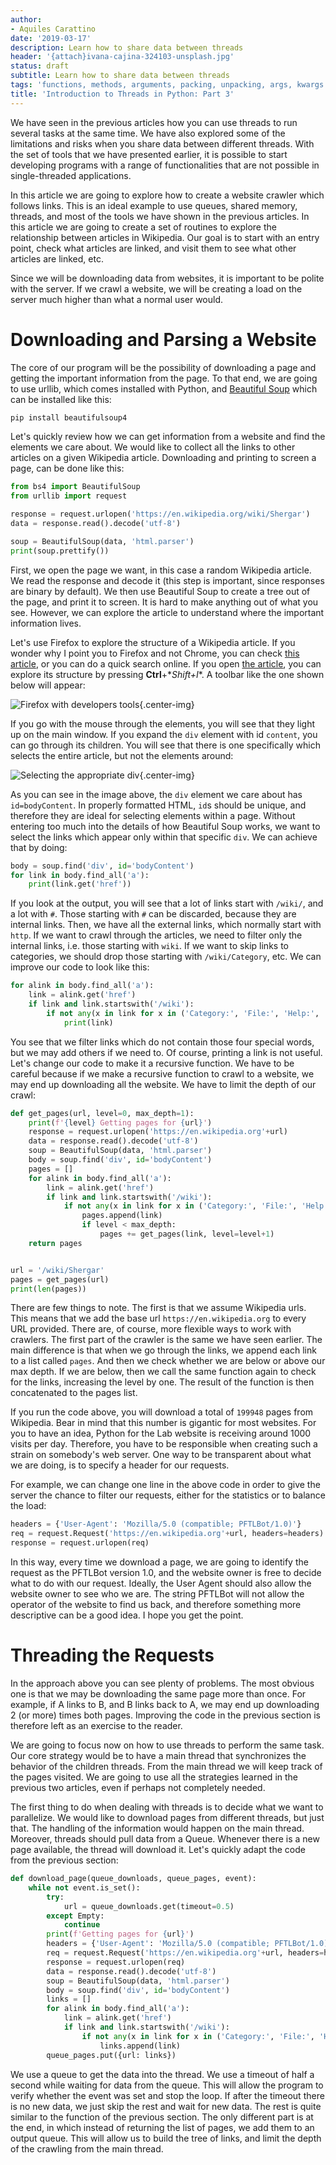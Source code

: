 ```yaml
---
author:
- Aquiles Carattino
date: '2019-03-17'
description: Learn how to share data between threads
header: '{attach}ivana-cajina-324103-unsplash.jpg'
status: draft
subtitle: Learn how to share data between threads
tags: 'functions, methods, arguments, packing, unpacking, args, kwargs'
title: 'Introduction to Threads in Python: Part 3'
---
```


We have seen in the previous articles how you can use threads to run
several tasks at the same time. We have also explored some of the
limitations and risks when you share data between different threads.
With the set of tools that we have presented earlier, it is possible to
start developing programs with a range of functionalities that are not
possible in single-threaded applications.

In this article we are going to explore how to create a website crawler
which follows links. This is an ideal example to use queues, shared
memory, threads, and most of the tools we have shown in the previous
articles. In this article we are going to create a set of routines to
explore the relationship between articles in Wikipedia. Our goal is to
start with an entry point, check what articles are linked, and visit
them to see what other articles are linked, etc.

<div class="admonition warning">

Since we will be downloading data from websites, it is important to be
polite with the server. If we crawl a website, we will be creating a
load on the server much higher than what a normal user would.

</div>

Downloading and Parsing a Website
=================================

The core of our program will be the possibility of downloading a page
and getting the important information from the page. To that end, we are
going to use urllib, which comes installed with Python, and [Beautiful
Soup](https://www.crummy.com/software/BeautifulSoup/bs4/doc/) which can
be installed like this:

```bash
pip install beautifulsoup4
```

Let's quickly review how we can get information from a website and find
the elements we care about. We would like to collect all the links to
other articles on a given Wikipedia article. Downloading and printing to
screen a page, can be done like this:

```python
from bs4 import BeautifulSoup
from urllib import request

response = request.urlopen('https://en.wikipedia.org/wiki/Shergar')
data = response.read().decode('utf-8')

soup = BeautifulSoup(data, 'html.parser')
print(soup.prettify())
```

First, we open the page we want, in this case a random Wikipedia
article. We read the response and decode it (this step is important,
since responses are binary by default). We then use Beautiful Soup to
create a tree out of the page, and print it to screen. It is hard to
make anything out of what you see. However, we can explore the article
to understand where the important information lives.

Let's use Firefox to explore the structure of a Wikipedia article. If
you wonder why I point you to Firefox and not Chrome, you can check
[this
article](https://www.fastcompany.com/90174010/bye-chrome-why-im-switching-to-firefox-and-you-should-too),
or you can do a quick search online. If you open [the
article](https://en.wikipedia.org/wiki/Shergar), you can explore its
structure by pressing **Ctrl**+\**Shift+I*\*. A toolbar like the one
shown below will appear:

![Firefox with developers tools](/images/35_images/01_firefox.png){.center-img}

If you go with the mouse through the elements, you will see that they
light up on the main window. If you expand the `div` element with id
`content`, you can go through its children. You will see that there is
one specifically which selects the entire article, but not the elements
around:

![Selecting the appropriate div](/images/35_images/02_firefox.png){.center-img}

As you can see in the image above, the `div` element we care about has
`id=bodyContent`. In properly formatted HTML, `id`s should be unique,
and therefore they are ideal for selecting elements within a page.
Without entering too much into the details of how Beautiful Soup works,
we want to select the links which appear only within that specific
`div`. We can achieve that by doing:

```python
body = soup.find('div', id='bodyContent')
for link in body.find_all('a'):
    print(link.get('href'))
```

If you look at the output, you will see that a lot of links start with
`/wiki/`, and a lot with `#`. Those starting with `#` can be discarded,
because they are internal links. Then, we have all the external links,
which normally start with `http`. If we want to crawl through the
articles, we need to filter only the internal links, i.e. those starting
with `wiki`. If we want to skip links to categories, we should drop
those starting with `/wiki/Category`, etc. We can improve our code to
look like this:

```python
for alink in body.find_all('a'):
    link = alink.get('href')
    if link and link.startswith('/wiki'):
        if not any(x in link for x in ('Category:', 'File:', 'Help:', 'Special:')):
            print(link)
```

You see that we filter links which do not contain those four special
words, but we may add others if we need to. Of course, printing a link
is not useful. Let's change our code to make it a recursive function. We
have to be careful because if we make a recursive function to crawl to a
website, we may end up downloading all the website. We have to limit the
depth of our crawl:

```python
def get_pages(url, level=0, max_depth=1):
    print(f'{level} Getting pages for {url}')
    response = request.urlopen('https://en.wikipedia.org'+url)
    data = response.read().decode('utf-8')
    soup = BeautifulSoup(data, 'html.parser')
    body = soup.find('div', id='bodyContent')
    pages = []
    for alink in body.find_all('a'):
        link = alink.get('href')
        if link and link.startswith('/wiki'):
            if not any(x in link for x in ('Category:', 'File:', 'Help:', 'Special:')):
                pages.append(link)
                if level < max_depth:
                    pages += get_pages(link, level=level+1)
    return pages


url = '/wiki/Shergar'
pages = get_pages(url)
print(len(pages))
```

There are few things to note. The first is that we assume Wikipedia
urls. This means that we add the base url `https://en.wikipedia.org` to
every URL provided. There are, of course, more flexible ways to work
with crawlers. The first part of the crawler is the same we have seen
earlier. The main difference is that when we go through the links, we
append each link to a list called `pages`. And then we check whether we
are below or above our max depth. If we are below, then we call the same
function again to check for the links, increasing the level by one. The
result of the function is then concatenated to the pages list.

If you run the code above, you will download a total of `199948` pages
from Wikipedia. Bear in mind that this number is gigantic for most
websites. For you to have an idea, Python for the Lab website is
receiving around 1000 visits per day. Therefore, you have to be
responsible when creating such a strain on somebody's web server. One
way to be transparent about what we are doing, is to specify a header
for our requests.

For example, we can change one line in the above code in order to give
the server the chance to filter our requests, either for the statistics
or to balance the load:

```python
headers = {'User-Agent': 'Mozilla/5.0 (compatible; PFTLBot/1.0)'}
req = request.Request('https://en.wikipedia.org'+url, headers=headers)
response = request.urlopen(req)
```

In this way, every time we download a page, we are going to identify the
request as the PFTLBot version 1.0, and the website owner is free to
decide what to do with our request. Ideally, the User Agent should also
allow the website owner to see who we are. The string PFTLBot will not
allow the operator of the website to find us back, and therefore
something more descriptive can be a good idea. I hope you get the point.

Threading the Requests
======================

In the approach above you can see plenty of problems. The most obvious
one is that we may be downloading the same page more than once. For
example, if A links to B, and B links back to A, we may end up
downloading 2 (or more) times both pages. Improving the code in the
previous section is therefore left as an exercise to the reader.

We are going to focus now on how to use threads to perform the same
task. Our core strategy would be to have a main thread that synchronizes
the behavior of the children threads. From the main thread we will keep
track of the pages visited. We are going to use all the strategies
learned in the previous two articles, even if perhaps not completely
needed.

The first thing to do when dealing with threads is to decide what we
want to parallelize. We would like to download pages from different
threads, but just that. The handling of the information would happen on
the main thread. Moreover, threads should pull data from a Queue.
Whenever there is a new page available, the thread will download it.
Let's quickly adapt the code from the previous section:

```python
def download_page(queue_downloads, queue_pages, event):
    while not event.is_set():
        try:
            url = queue_downloads.get(timeout=0.5)
        except Empty:
            continue
        print(f'Getting pages for {url}')
        headers = {'User-Agent': 'Mozilla/5.0 (compatible; PFTLBot/1.0)'}
        req = request.Request('https://en.wikipedia.org'+url, headers=headers)
        response = request.urlopen(req)
        data = response.read().decode('utf-8')
        soup = BeautifulSoup(data, 'html.parser')
        body = soup.find('div', id='bodyContent')
        links = []
        for alink in body.find_all('a'):
            link = alink.get('href')
            if link and link.startswith('/wiki'):
                if not any(x in link for x in ('Category:', 'File:', 'Help:', 'Special:')):
                    links.append(link)
        queue_pages.put({url: links})
```

We use a queue to get the data into the thread. We use a timeout of half
a second while waiting for data from the queue. This will allow the
program to verify whether the event was set and stop the loop. If after
the timeout there is no new data, we just skip the rest and wait for new
data. The rest is quite similar to the function of the previous section.
The only different part is at the end, in which instead of returning the
list of pages, we add them to an output queue. This will allow us to
build the tree of links, and limit the depth of the crawling from the
main thread.
